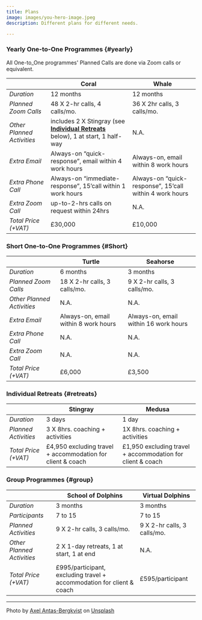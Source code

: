 ```yaml
---
title: Plans
image: images/you-hero-image.jpeg
description: Different plans for different needs.

---
```

### Yearly One-to-One Programmes {#yearly}

All One-to_One programmes' Planned Calls are done via Zoom calls or equivalent.

| |__Coral__|__Whale__|
|-|------|--------|
|_Duration_|12 months|12 months|
|_Planned Zoom Calls_|48 X 2-hr calls, 4 calls/mo.|36 X 2hr calls, 3 calls/mo.|
|_Other Planned Activities_|includes 2 X Stingray (see [__Individual Retreats__](#retreats) below), 1 at start, 1 half-way|N.A.|
|_Extra Email_|Always-on “quick- response”, email within 4 work hours|Always-on, email within 8 work hours|
|_Extra Phone Call_|Always-on “immediate- response”, 15’call within 1 work hours|Always-on “quick- response”, 15’call within 4 work hours|
|_Extra Zoom Call_|up-to-2-hrs calls on request within 24hrs|N.A.|
|_Total Price (+VAT)_|£30,000|£10,000|

### Short One-to-One Programmes {#Short}

| |__Turtle__|__Seahorse__|
|-|------|--------|
|_Duration_|6 months|3 months|
|_Planned Zoom Calls_|18 X 2-hr calls, 3 calls/mo.|9 X 2-hr calls, 3 calls/mo.|
|_Other Planned Activities_|N.A.|N.A.|
|_Extra Email_|Always-on, email within 8 work hours|Always-on, email within 16 work hours|
|_Extra Phone Call_|N.A.|N.A.|
|_Extra Zoom Call_|N.A.|N.A.|
|_Total Price (+VAT)_|£6,000|£3,500|

### Individual Retreats {#retreats}

| |Stingray|Medusa|
|-|------|--------|
|_Duration_|3 days|1 day|
|_Planned Activities_|3 X 8hrs. coaching + activities| 1X 8hrs. coaching + activities|
|_Total Price (+VAT)_|£4,950 excluding travel + accommodation for client & coach|£1,950 excluding travel + accommodation for client & coach|

### Group Programmes {#group}

| |School of Dolphins|Virtual Dolphins|
|-|------|--------|
|_Duration_|3 months|3 months|
|_Participants_|7 to 15|7 to 15|
|_Planned Activities_|9 X 2-hr calls, 3 calls/mo.|9 X 2-hr calls, 3 calls/mo.|
|_Other Planned Activities_|2 X 1-day retreats, 1 at start, 1 at end|N.A.|
|_Total Price (+VAT)_|£995/participant, excluding travel + accommodation for client & coach|£595/participant|

***

Photo by [Axel Antas-Bergkvist](https://unsplash.com/@aabergkvist?utm_source=unsplash&utm_medium=referral&utm_content=creditCopyText) on [Unsplash](https://unsplash.com/?utm_source=unsplash&utm_medium=referral&utm_content=creditCopyText)